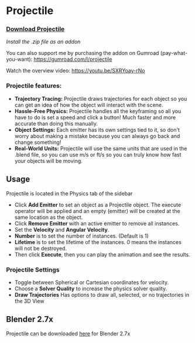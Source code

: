 # Projectile

### [Download Projectile](https://github.com/natecraddock/projectile/releases/download/v2.0/projectile.zip)
*Install the .zip file as an addon*

You can also support me by purchasing the addon on Gumroad (pay-what-you-want): https://gumroad.com/l/projectile

Watch the overview video: https://youtu.be/SXRYoay-rNo

### Projectile features:
- **Trajectory Tracing:** Projectile draws trajectories for each object so you can get an idea of how the object will interact with the scene.
- **Hassle-Free Physics:** Projectile handles all the keyframing so all you have to do is set a speed and click a button! Much faster and more accurate than doing this manually.
- **Object Settings:** Each emitter has its own settings tied to it, so don't worry about making a mistake because you can always go back and change something!
- **Real-World Units:** Projectile will use the same units that are used in the .blend file, so you can use m/s or ft/s so you can truly know how fast your objects will be moving.

## Usage
Projectile is located in the Physics tab of the sidebar
- Click **Add Emitter** to set an object as a Projectile object. The execute operator will be applied and an empty (emitter) will be created at the same location as the object.
- Click **Remove Emitter** with an active emitter to remove all instances.
- Set the **Velocity** and **Angular Velocity**.
- **Number** is to set the number of instances. (Default is 1)
- **Lifetime** is to set the lifetime of the instances. 0 means the instances will not be destroyed.
- Then click **Execute**, then you can play the animation and see the results.

### Projectile Settings
- Toggle between Spherical or Cartesian coordinates for velocity.
- Choose a **Solver Quality** to increase the physics solver quality.
- **Draw Trajectories** Has options to draw all, selected, or no trajectories in the 3D View

## Blender 2.7x
Projectile can be downloaded [here](https://github.com/natecraddock/projectile/tree/blender27x) for Blender 2.7x
